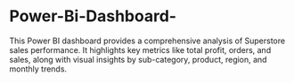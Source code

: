 # Power-Bi-Dashboard-
This Power BI dashboard provides a comprehensive analysis of Superstore sales performance. It highlights key metrics like total profit, orders, and sales, along with visual insights by sub-category, product, region, and monthly trends.
